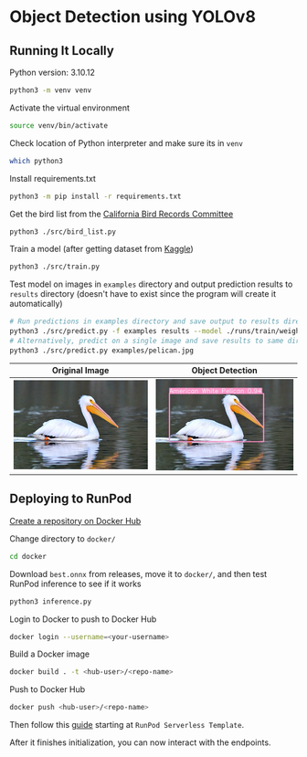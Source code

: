 # Object Detection using YOLOv8

## Running It Locally

Python version: 3.10.12

```bash
python3 -m venv venv
```

Activate the virtual environment

```bash
source venv/bin/activate
```

Check location of Python interpreter and make sure its in `venv`

```bash
which python3
```

Install requirements.txt

```bash
python3 -m pip install -r requirements.txt
```

Get the bird list from the [California Bird Records Committee](https://californiabirds.org/checklist.asp)

```bash
python3 ./src/bird_list.py
```

Train a model (after getting dataset from [Kaggle](https://www.kaggle.com/datasets/anamethatiscreative/southern-california-birds))

```bash
python3 ./src/train.py
```

Test model on images in `examples` directory and output prediction results to `results` directory
(doesn't have to exist since the program will create it automatically)

```bash
# Run predictions in examples directory and save output to results directory
python3 ./src/predict.py -f examples results --model ./runs/train/weights/best.pt
# Alternatively, predict on a single image and save results to same directory as image
python3 ./src/predict.py examples/pelican.jpg
```

| Original Image                       | Object Detection                                      |
| ------------------------------------ | ----------------------------------------------------- |
| ![Mallards](/apps/model/examples/pelican.jpg) | ![Mallards with bounding box](/apps/model/examples/pelican_result.jpg) |

## Deploying to RunPod



[Create a repository on Docker Hub](https://docs.docker.com/docker-hub/repos/create/#create-a-repository)

Change directory to `docker/`

```sh
cd docker
```

Download `best.onnx` from releases, move it to `docker/`, and then test 
RunPod inference to see if it works

```sh
python3 inference.py
```

Login to Docker to push to Docker Hub

```sh
docker login --username=<your-username>
```

Build a Docker image

```sh
docker build . -t <hub-user>/<repo-name>
```

Push to Docker Hub

```sh
docker push <hub-user>/<repo-name>
```

Then follow this [guide](https://blog.runpod.io/serverless-create-a-basic-api/) 
starting at `RunPod Serverless Template`.

After it finishes initialization, you can now interact with the endpoints. 
